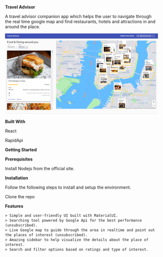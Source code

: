 **Travel Advisor**

A travel advisor companion app which helps the user to navigate through the real time google map and find restaurants, hotels and attractions in and around the place.


![image alt](https://raw.githubusercontent.com/chandu-uias/TravelAdivisor/3eeb36c2dfeaf7c8c8a939a07bf0d283ed0cafa9/TravelAdvisor.png)

**Built With**

React

RapidApi

**Getting Started**

**Prerequisites**

Install Nodejs from the official site.

**Installation**

Follow the following steps to install and setup the environment.

Clone the repo 

[](https://github.com/chandu-uias/TravelAdivisor.git)

**Features**

    > Simple and user-friendly UI built with MaterialUI.
    > Searching tool powered by Google Api for the best performance (unsubscribed).
    > Live Google map to guide through the area in realtime and point out the places of interest (unsubscribed).
    > Amazing sidebar to help visualize the details about the place of interest.
    > Search and filter options based on ratings and type of interest.
